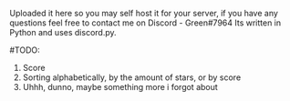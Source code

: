 Uploaded it here so you may self host it for your server, 
if you have any questions feel free to contact me on Discord - Green#7964
Its written in Python and uses discord.py.

#TODO:
1. Score
2. Sorting alphabetically, by the amount of stars, or by score
3. Uhhh, dunno, maybe something more i forgot about
